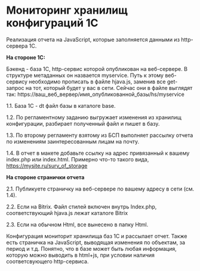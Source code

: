 # Мониторинг хранилищ конфигураций 1С

Реализация отчета на JavaScript, которые заполняется данными из http-сервера 1С. 


**На стороне 1С:**

Бэкенд - база 1С, http-сервис которой опубликован на веб-сервере. В структуре метаданных он назвается myservice. Путь к этому веб-сервису необходимо прописать в файле hjava.js, заменив все get-запрос на тот, который будет у вас в сети. Сейчас они в файле выглядят так: https://ваш_веб_вервер/имя_опубликованной_базы/hs/myservice

1.1. База 1С - dt файл базы в каталоге base. 

1.2. По регламентному заданию выгружает изменения из хранилищ конфигурации, разбирает полученный файл и пишет в базу. 

1.3. По второму регламенту взятому из БСП выполняет рассылку отчета по изменениям заинтересованным лицам на почту. 

1.4. В отчет в макете добавьте ссылку на адрес привязанный к вашему index.php или index.html. Примерно что-то такого вида, https://mysite.ru/surv_of_storage


**На стороне странички отчета**

2.1. Публикуете страничку на веб-сервере по вашему адресу в сети (см. 1.4).

2.2. Если на Bitrix. Файл стилей включен внутрь Index.php, соответствующий hjava.js лежат каталоге Bitrix

2.3. Если на обычном Html, все вынесено в папку Html. 



Конфигурация мониторит хранилища баз 1С и рассылает отчет. Также есть страничка на JavaScript, выводящая изменения по объектам, за период и т.д. Понятно, что в базе может быть любая информация, которую можно выводить в html+js, при условии наличия соответсвующего http-сервиса.

